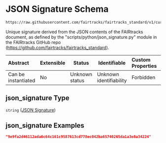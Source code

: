# JSON Signature Schema

```txt
https://raw.githubusercontent.com/fairtracks/fairtracks_standard/v1/current/json/schema/fairtracks.schema.json#/properties/document/properties/json_signature
```

Unique signature derived from the JSON contents of the FAIRtracks document, as defined by the "scripts/python/json_signature.py" module in the FAIRtracks GitHub repo (<https://github.com/fairtracks/fairtracks_standard>).


| Abstract            | Extensible | Status         | Identifiable            | Custom Properties | Additional Properties | Access Restrictions | Defined In                                                                               |
| :------------------ | ---------- | -------------- | ----------------------- | :---------------- | --------------------- | ------------------- | ---------------------------------------------------------------------------------------- |
| Can be instantiated | No         | Unknown status | Unknown identifiability | Forbidden         | Allowed               | none                | [fairtracks.schema.json\*](../json/schema/fairtracks.schema.json "open original schema") |

## json_signature Type

`string` ([JSON Signature](fairtracks-properties-document-info-properties-json-signature.md))

## json_signature Examples

```json
"9e9fa2d46112ada6c64c161c9587613cd778ec042ba65740265da1a3e8a34224"
```

